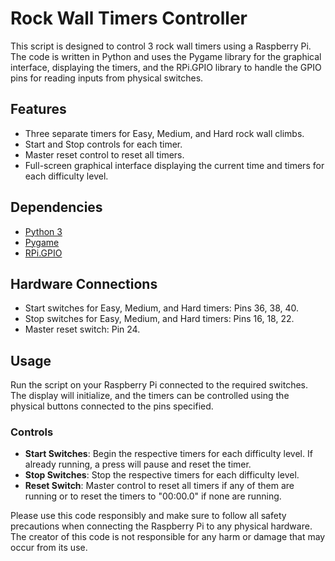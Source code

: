 
# Rock Wall Timers Controller

This script is designed to control 3 rock wall timers using a Raspberry Pi. The code is written in Python and uses the Pygame library for the graphical interface, displaying the timers, and the RPi.GPIO library to handle the GPIO pins for reading inputs from physical switches.

## Features

- Three separate timers for Easy, Medium, and Hard rock wall climbs.
- Start and Stop controls for each timer.
- Master reset control to reset all timers.
- Full-screen graphical interface displaying the current time and timers for each difficulty level.

## Dependencies

- [Python 3](https://www.python.org/downloads/)
- [Pygame](https://www.pygame.org/)
- [RPi.GPIO](https://pypi.org/project/RPi.GPIO/)

## Hardware Connections

- Start switches for Easy, Medium, and Hard timers: Pins 36, 38, 40.
- Stop switches for Easy, Medium, and Hard timers: Pins 16, 18, 22.
- Master reset switch: Pin 24.

## Usage

Run the script on your Raspberry Pi connected to the required switches. The display will initialize, and the timers can be controlled using the physical buttons connected to the pins specified.

### Controls

- **Start Switches**: Begin the respective timers for each difficulty level. If already running, a press will pause and reset the timer.
- **Stop Switches**: Stop the respective timers for each difficulty level.
- **Reset Switch**: Master control to reset all timers if any of them are running or to reset the timers to "00:00.0" if none are running.


Please use this code responsibly and make sure to follow all safety precautions when connecting the Raspberry Pi to any physical hardware. The creator of this code is not responsible for any harm or damage that may occur from its use.
